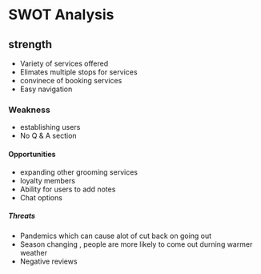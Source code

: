 # SWOT Analysis

## strength
* Variety of services offered
* Elimates multiple stops for services
* convinece of booking services
* Easy navigation
### Weakness
 * establishing users
 * No Q & A section

#### Opportunities
 * expanding other grooming services
 * loyalty members
 * Ability for users to add notes
 * Chat options

##### Threats
 * Pandemics which can cause alot of cut back on going out
 * Season changing , people are more likely to come out durning warmer weather
* Negative reviews


